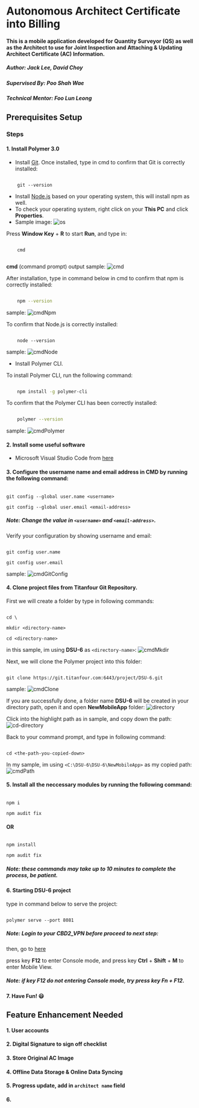
# Autonomous Architect Certificate into Billing

#### This is a mobile application developed for Quantity Surveyor (QS) as well as the Architect to use for Joint Inspection and Attaching & Updating Architect Certificate (AC) Information.

##### Author: Jack Lee, David Choy

##### Supervised By: Poo Shah Wae

##### Technical Mentor: Foo Lun Leong

  

## Prerequisites Setup

### Steps

#### 1. Install Polymer 3.0

- Install [Git](https://git-scm.com/download/win).
Once installed, type in cmd to confirm that Git is correctly installed:
```

	git --version

```
- Install [Node.js](https://nodejs.org/en/download/) based on your operating system, this will install npm as well.
- To check your operating system, right click on your **This PC** and click **Properties**.
- Sample image:
	![os](/ReadMe%20image/Operating%20System.png)

Press **Window Key** + **R** to start **Run**, and type in:
```

	cmd
	
```

**cmd** (command prompt) output sample: 
	![cmd](/ReadMe%20image/cmdInterface.PNG)

After installation, type in command below in cmd to confirm that npm is correctly installed:

```bash

	npm --version

```

sample:
	![cmdNpm](/ReadMe%20image/cmdNpm.PNG)

To confirm that Node.js is correctly installed:

```

	node --version

```

sample:
	![cmdNode](/ReadMe%20image/cmdNode.PNG)
	
- Install Polymer CLI.

To install Polymer CLI, run the following command:

```bash

	npm install -g polymer-cli

```

To confirm that the Polymer CLI has been correctly installed:

```bash

	polymer --version

```
sample:
 	![cmdPolymer](/ReadMe%20image/cmdPolymer.PNG)

#### 2. Install some useful software

- Microsoft Visual Studio Code from [here](https://code.visualstudio.com/download)




#### 3. Configure the username name and email address in CMD by running the following command:

```

git config --global user.name <username>

git config --global user.email <email-address>

```
##### Note: Change the value in `<username>` and `<email-address>`.
  
Verify your configuration by showing username and email:
```

git config user.name

git config user.email

```

sample:
 	![cmdGitConfig](/ReadMe%20image/cmdGitConfig.PNG)

#### 4. Clone project files from Titanfour Git Repository.

First we will create a folder by type in following commands:

```

cd \

mkdir <directory-name>

cd <directory-name>

```

in this sample, im using **DSU-6** as `<directory-name>`:
 	![cmdMkdir](/ReadMe%20image/cmdMkdir.PNG)


Next, we will clone the Polymer project into this folder:

```

git clone https://git.titanfour.com:6443/project/DSU-6.git

```

sample:
 	![cmdClone](/ReadMe%20image/cmdClone.PNG)

If you are successfully done, a folder name **DSU-6** will be created in your directory path, open it and open **NewMobileApp** folder:
	![directory](/ReadMe%20image/folder.PNG)

Click into the highlight path as in sample, and copy down the path:
	![cd-directory](/ReadMe%20image/cdFolder.png)

Back to your command prompt, and type in following command:

```

cd <the-path-you-copied-down>

```

In my sample, im using `<C:\DSU-6\DSU-6\NewMobileApp>` as my copied path:
	![cmdPath](/ReadMe%20image/cmdPath.PNG)

#### 5. Install all the neccessary modules by running the following command:

```

npm i

npm audit fix

```

#### OR

```

npm install

npm audit fix
```

##### Note: these commands may take up to 10 minutes to complete the process, be patient.

#### 6. Starting DSU-6 project

type in command below to serve the project:
```

polymer serve --port 8081

```
##### Note: Login to your CBD2_VPN before proceed to next step:

then, go to [here](localhost:8081)

press key **F12** to enter Console mode, and press key **Ctrl** + **Shift** + **M** to enter Mobile View.
##### Note: if key F12 do not entering Console mode, try press key Fn + F12.


#### 7. Have Fun! :smiley:

  

## Feature Enhancement Needed

#### 1. User accounts

#### 2. Digital Signature to sign off checklist

#### 3. Store Original AC Image

#### 4. Offline Data Storage & Online Data Syncing

#### 5. Progress update, add in `architect name` field

#### 6.